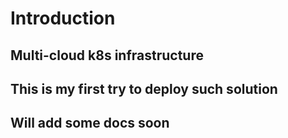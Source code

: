 # Introduction

## Multi-cloud k8s infrastructure

## This is my first try to deploy such solution

## Will add some docs soon
